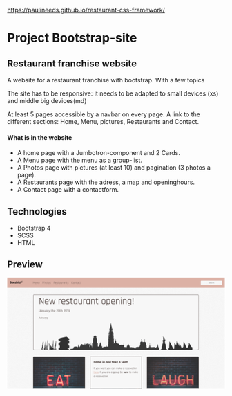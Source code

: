 https://paulineeds.github.io/restaurant-css-framework/

# Project Bootstrap-site
## Restaurant franchise website

A website for a restaurant franchise with bootstrap.
With a few topics

The site has to be responsive: it needs to be adapted to small devices (xs) and middle big devices(md)

At least 5 pages accessible by a navbar on every page. A link to the different sections: Home, Menu, pictures, Restaurants and Contact.


#### What is in the website

- A home page with a Jumbotron-component and 2 Cards.
- A Menu page with the menu as a group-list.
- A Photos page with pictures (at least 10) and pagination (3 photos a page).
- A Restaurants page with the adress, a map and openinghours.
- A Contact page with a contactform.

## Technologies
- Bootstrap 4
- SCSS
- HTML

## Preview

![Alt](assets/img/webpageshot.png "webpage")